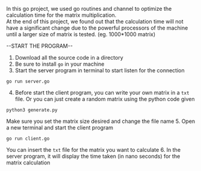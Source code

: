 In this go project, we used go routines and channel to optimize the calculation time for the matrix multiplication.<br />
At the end of this project, we found out that the calculation time will not have a significant change due to the powerful processors of the machine until a larger size of matrix is tested. (eg. 1000\*1000 matrix) <br />

--START THE PROGRAM--
1. Download all the source code in a directory
2. Be sure to install ``go`` in your machine
3. Start the server program in terminal to start listen for the connection
```
go run server.go
```
4. Before start the client program, you can write your own matrix in a ```txt``` file. Or you can just create a random matrix using the python code given
```
python3 generate.py
```
Make sure you set the matrix size desired and change the file name
5. Open a new terminal and start the client program
```
go run client.go
```
You can insert the ```txt``` file for the matrix you want to calculate
6. In the server program, it will display the time taken (in nano seconds) for the matrix calculation

